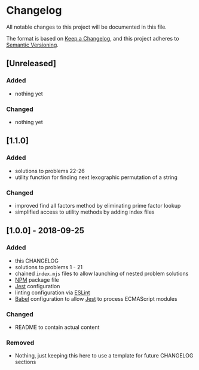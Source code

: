 # Changelog
All notable changes to this project will be documented in this file.

The format is based on [Keep a Changelog][6], and this project adheres to
[Semantic Versioning][5].

## [Unreleased]
### Added
- nothing yet

### Changed
- nothing yet

## [1.1.0]
### Added
- solutions to problems 22-26
- utility function for finding next lexographic permutation of a string

### Changed
- improved find all factors method by eliminating prime factor lookup
- simplified access to utility methods by adding index files

## [1.0.0] - 2018-09-25
### Added
- this CHANGELOG
- solutions to problems 1 - 21
- chained `index.mjs` files to allow launching of nested problem solutions
- [NPM][2] package file
- [Jest][1] configuration
- linting configuration via [ESLint][3]
- [Babel][4] configuration to allow [Jest][1] to process ECMAScript modules

### Changed
- README to contain actual content

### Removed
- Nothing, just keeping this here to use a template for future CHANGELOG
sections

[1]:https://jestjs.io/
[2]:https://www.npmjs.com/
[3]:https://eslint.org/
[4]:https://babeljs.io/
[5]:https://semver.org/spec/v2.0.0.html
[6]:https://keepachangelog.com/en/1.0.0/
